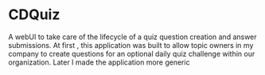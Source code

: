 # CDQuiz
A webUI to take care of the lifecycle of a quiz question creation and answer submissions. At first , this application was built to allow 
topic owners in my company to create questions for an optional daily quiz challenge within our organization. Later I made the application more generic
